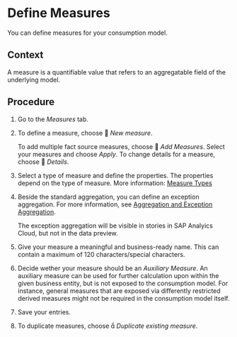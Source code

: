 <!-- loio5cbcfeed55be4bb6830511ca946edfde -->

<link rel="stylesheet" type="text/css" href="../css/sap-icons.css"/>

# Define Measures

You can define measures for your consumption model.



## Context

A measure is a quantifiable value that refers to an aggregatable field of the underlying model.



<a name="loio5cbcfeed55be4bb6830511ca946edfde__steps_d2l_lnw_cmb"/>

## Procedure

1.  Go to the *Measures* tab.

2.  To define a measure, choose <span class="FPA-icons"></span> *New measure*.

    To add multiple fact source measures, choose <span class="FPA-icons"></span> *Add Measures*. Select your measures and choose *Apply*. To change details for a measure, choose <span class="FPA-icons"></span> *Details*.

3.  Select a type of measure and define the properties. The properties depend on the type of measure. More information: [Measure Types](measure-types-f37eaaf.md)

4.  Beside the standard aggregation, you can define an exception aggregation. For more information, see [Aggregation and Exception Aggregation](aggregation-and-exception-aggregation-7696e25.md).

    The exception aggregation will be visible in stories in SAP Analyics Cloud, but not in the data preview.

5.  Give your measure a meaningful and business-ready name. This can contain a maximum of 120 characters/special characters.

6.  Decide wether your measure should be an *Auxiliary Measure*. An auxiliary measure can be used for further calculation upon within the given business entity, but is not exposed to the consumption model. For instance, general measures that are exposed via differently restricted derived measures might not be required in the consumption model itself.

7.  Save your entries.

8.  To duplicate measures, choose <span class="SAP-icons"></span> *Duplicate existing measure*.


